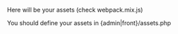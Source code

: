 Here will be your assets (check webpack.mix.js)

You should define your assets in {admin|front}/assets.php
